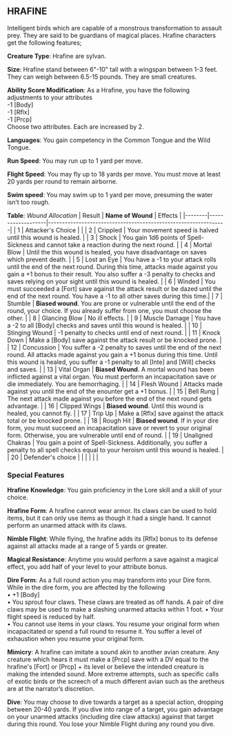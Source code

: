 ## HRAFINE
Intelligent birds which are capable of a monstrous transformation to assault prey. They are said to be guardians of magical places. Hrafine characters get the following features;

**Creature Type**: Hrafine are sylvan.

**Size**: Hrafine stand between 6"-10" tall with a wingspan between 1-3 feet. They can weigh between 6.5-15 pounds. They are small creatures.

**Ability Score Modification**: As a Hrafine, you have the following adjustments to your attributes  
-1 [Body]  
-1 [Rflx]  
-1 [Prcp]  
Choose two attributes. Each are increased by 2.

**Languages**: You gain competency in the Common Tongue and the Wild Tongue.

**Run Speed**: You may run up to 1 yard per move.

**Flight Speed**: You may fly up to 18 yards per move. You must move at least 20 yards per round to remain airborne.

**Swim speed**: You may swim up to 1 yard per move, presuming the water isn’t too rough.

**Table**: *Wound Allocation*
| Result | **Name of Wound** | Effects                                                        |
|--------|-------------------|----------------------------------------------------------------|
|   1    | Attacker's Choice |                                                                |
|   2    | Crippled          | Your movement speed is halved until this wound is healed.      |
|   3    | Shock      | You gain 1d6 points of Spell-Sickness and cannot take a reaction during the next round. |
|   4    | Mortal Blow       | Until the this wound is healed, you have disadvantage on saves which prevent death. |
|   5    | Lost an Eye       | You have a -1 to your attack rolls until the end of the next round. During this time, attacks made against you gain a +1 bonus to their result. You also suffer a -3 penalty to checks and saves relying on your sight until this wound is healed. |
|   6    | Winded            | You must succeeded a [Fort] save against the attack result or be dazed until the end of the next round. You have a -1 to all other saves during this time.|
|   7    | Stumble | **Biased wound**. You are prone or vulnerable until the end of the round, your choice. If you already suffer from one, you must choose the other. |
|   8    | Glancing Blow     | No ill effects.                                     |
|   9    | Muscle Damage     | You have a -2 to all [Body] checks and saves until this wound is healed. |
|   10   | Stinging Wound    | -1 penalty to checks until end of next round. |
|   11   | Knock Down | Make a [Body] save against the attack result  or be knocked prone. |
|   12   | Concussion | You suffer a -2 penalty to saves until the end of the next round. All attacks made against you gain a +1 bonus during this time. Until this wound is healed, you suffer a -1 penalty to all [Inte] and [Will] checks and saves. |
|   13   | Vital Organ | **Biased Wound**. A mortal wound has been inflicted against a vital organ. You must perform an incapacitation save or die immediately. You are hemorrhaging. |
|   14   | Flesh Wound | Attacks made against you until the end of the enounter get a +1 bonus. |
|   15   | Bell Rung | The next attack made against you before the end of the next round gets advantage.  |
|   16   | Clipped Wings | **Biased wound**. Until this wound is healed, you cannot fly. |
|   17   | Trip Up           | Make a [Rflx] save against the attack total or be knocked prone.                                  |
|   18   | Rough Hit | **Biased wound**. If in your dire form, you must succeed an incapacitation save or revert to your original form. Otherwise, you are vulnerable until end of round. |
|   19   | Unaligned Chakras | You gain a point of Spell-Sickness. Additionally, you suffer a penalty to all spell checks equal to your heroism until this wound is healed. |
|   20   | Defender's choice |                                   |
|        |                                                |                                   |


### Special Features

**Hrafine Knowledge**: You gain proficiency in the Lore skill and a skill of your choice.

**Hrafine Form**: A hrafine cannot wear armor. Its claws can be used to hold items, but it can only use items as though it had a single hand. It cannot perform an unarmed attack with its claws.

**Nimble Flight**: While flying, the hrafine adds its [Rflx] bonus to its defense against all attacks made at a range of 5 yards or greater.

**Magical Resistance**: Anytime you would perform a save against a magical effect, you add half of your level to your attribute bonus.

**Dire Form**: As a full round action you may transform into your Dire form. While in the dire form, you are affected by the following  
 • +1 [Body]  
 • You sprout four claws. These claws are treated as off hands. A pair of dire claws may be used to make a slashing unarmed attacks within 1 foot.
 • Your flight speed is reduced by half.  
 • You cannot use items in your claws. 
You resume your original form when incapacitated or spend a full round to resume it. You suffer a level of exhaustion when you resume your original form.

**Mimicry**: A hrafine can imitate a sound akin to another avian creature. Any creature which hears it must make a [Prcp] save with a DV equal to the hrafine's [Fort] or [Prcp] + its level or believe the intended creature is making the intended sound. More extreme attempts, such as specific calls of exotic birds or the screech of a much different avian such as the aretheus are at the narrator’s discretion.

**Dive**: You may choose to dive towards a target as a special action, dropping between 20-40 yards. If you dive into range of a target, you gain advantage on your unarmed attacks (including dire claw attacks) against that target during this round. You lose your Nimble Flight during any round you dive.

